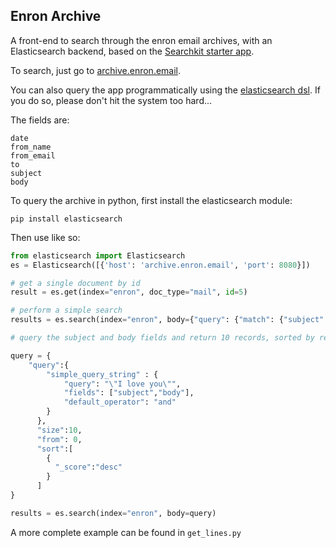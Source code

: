 ## Enron Archive

A front-end to search through the enron email archives, with an Elasticsearch backend, based on the [Searchkit starter app](https://github.com/searchkit/searchkit-starter-app.git).

To search, just go to [archive.enron.email](http://archive.enron.email).

You can also query the app programmatically using the [elasticsearch dsl](https://www.elastic.co/guide/en/elasticsearch/reference/current/query-dsl-query-string-query.html). If you do so, please don't hit the system too hard...

The fields are:

```
date
from_name
from_email
to
subject
body
```

To query the archive in python, first install the elasticsearch module:

```
pip install elasticsearch
```

Then use like so:

```python
from elasticsearch import Elasticsearch
es = Elasticsearch([{'host': 'archive.enron.email', 'port': 8080}])

# get a single document by id
result = es.get(index="enron", doc_type="mail", id=5)

# perform a simple search
results = es.search(index="enron", body={"query": {"match": {"subject": "Hi"}}})

# query the subject and body fields and return 10 records, sorted by relevance:

query = {
    "query":{
        "simple_query_string" : {
            "query": "\"I love you\"",
            "fields": ["subject","body"],
            "default_operator": "and"
        }
      },
      "size":10,
      "from": 0,
      "sort":[
        {
          "_score":"desc"
        }
      ]
}

results = es.search(index="enron", body=query)
```

A more complete example can be found in ```get_lines.py```
